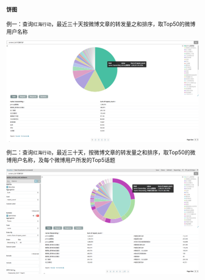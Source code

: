 #### 饼图

例一：查询`红海行动`，最近三十天按微博文章的转发量之和排序，取Top50的微博用户名称

![](/assets/import09.png)

例二：查询`红海行动`，最近三十天，按微博文章的转发量之和排序，取Top50的微博用户名称，及每个微博用户所发的Top5话题

![](/assets/import10.png)

